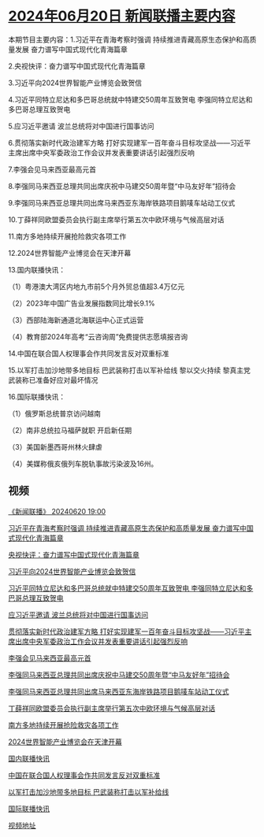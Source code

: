# [2024年06月20日 新闻联播主要内容](https://tv.cctv.com/lm/xwlb/day/20240620.shtml)

本期节目主要内容：1.习近平在青海考察时强调 持续推进青藏高原生态保护和高质量发展 奋力谱写中国式现代化青海篇章

2.央视快评：奋力谱写中国式现代化青海篇章

3.习近平向2024世界智能产业博览会致贺信

4.习近平同特立尼达和多巴哥总统就中特建交50周年互致贺电 李强同特立尼达和多巴哥总理互致贺电

5.应习近平邀请 波兰总统将对中国进行国事访问

6.贯彻落实新时代政治建军方略 打好实现建军一百年奋斗目标攻坚战——习近平主席出席中央军委政治工作会议并发表重要讲话引起强烈反响

7.李强会见马来西亚最高元首

8.李强同马来西亚总理共同出席庆祝中马建交50周年暨“中马友好年”招待会

9.李强同马来西亚总理共同出席马来西亚东海岸铁路项目鹅唛车站动工仪式

10.丁薛祥同欧盟委员会执行副主席举行第五次中欧环境与气候高层对话

11.南方多地持续开展抢险救灾各项工作

12.2024世界智能产业博览会在天津开幕

13.国内联播快讯：

（1）粤港澳大湾区内地九市前5个月外贸总值超3.4万亿元

（2）2023年中国广告业发展指数同比增长9.1%

（3）西部陆海新通道北海联运中心正式运营

（4）教育部2024年高考“云咨询周”免费提供志愿填报咨询

14.中国在联合国人权理事会作共同发言反对双重标准

15.以军打击加沙地带多地目标 巴武装称打击以军补给线 黎以交火持续 黎真主党武装称已准备好应对最坏情况

16.国际联播快讯：

（1）俄罗斯总统普京访问越南

（2）南非总统拉马福萨就职 开启新任期

（3）美国新墨西哥州林火肆虐

（4）美媒称俄亥俄列车脱轨事故污染波及16州。

## 视频

[《新闻联播》 20240620 19:00](https://tv.cctv.com/2024/06/20/VIDE7NkS9A4ODSF7C97DwaAw240620.shtml)

[习近平在青海考察时强调 持续推进青藏高原生态保护和高质量发展 奋力谱写中国式现代化青海篇章](https://tv.cctv.com/2024/06/20/VIDEDTkLXoy2M7nPCn7RM8UB240620.shtml)

[央视快评：奋力谱写中国式现代化青海篇章](https://tv.cctv.com/2024/06/20/VIDEtmiApHgcGlqyGf6aPLnP240620.shtml)

[习近平向2024世界智能产业博览会致贺信](https://tv.cctv.com/2024/06/20/VIDEHM5B52hqfiZKQPAFX0p9240620.shtml)

[习近平同特立尼达和多巴哥总统就中特建交50周年互致贺电 李强同特立尼达和多巴哥总理互致贺电](https://tv.cctv.com/2024/06/20/VIDEMYnW9E72TJNkGmJJkAAW240620.shtml)

[应习近平邀请 波兰总统将对中国进行国事访问](https://tv.cctv.com/2024/06/20/VIDEgsh7f2txmog4qS8fZS77240620.shtml)

[贯彻落实新时代政治建军方略 打好实现建军一百年奋斗目标攻坚战——习近平主席出席中央军委政治工作会议并发表重要讲话引起强烈反响](https://tv.cctv.com/2024/06/20/VIDEw2KTO8G50logzsh4tXQZ240620.shtml)

[李强会见马来西亚最高元首](https://tv.cctv.com/2024/06/20/VIDExNiCmWcB7zughtrG98Jg240620.shtml)

[李强同马来西亚总理共同出席庆祝中马建交50周年暨“中马友好年”招待会](https://tv.cctv.com/2024/06/20/VIDE6BV2UGBXWixL9nETyFdB240620.shtml)

[李强同马来西亚总理共同出席马来西亚东海岸铁路项目鹅唛车站动工仪式](https://tv.cctv.com/2024/06/20/VIDEvgyViV3UWxPYPpDaBGoB240620.shtml)

[丁薛祥同欧盟委员会执行副主席举行第五次中欧环境与气候高层对话](https://tv.cctv.com/2024/06/20/VIDE4MOmy11QsvtIomrzrRsT240620.shtml)

[南方多地持续开展抢险救灾各项工作](https://tv.cctv.com/2024/06/20/VIDEyImPnQ9V2ZcFsrB12soT240620.shtml)

[2024世界智能产业博览会在天津开幕](https://tv.cctv.com/2024/06/20/VIDEO3ScC9P1GaHaRD0J0izn240620.shtml)

[国内联播快讯](https://tv.cctv.com/2024/06/20/VIDEjfvbby1KrjXs90MpjsVN240620.shtml)

[中国在联合国人权理事会作共同发言反对双重标准](https://tv.cctv.com/2024/06/20/VIDErJB2Cik9iuDAqDk7OPqv240620.shtml)

[以军打击加沙地带多地目标 巴武装称打击以军补给线](https://tv.cctv.com/2024/06/20/VIDEjrmyRjQzx7SscinTRXiv240620.shtml)

[国际联播快讯](https://tv.cctv.com/2024/06/20/VIDEEOiTR4GiyFSMX06JUHYP240620.shtml)

[视频地址](https://tv.cctv.com/lm/xwlb/day/20240620.shtml) 

